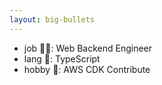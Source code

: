 ```yaml
---
layout: big-bullets
---
```


<profile />

- job 👨‍💻: Web Backend Engineer
- lang 📝: TypeScript
- hobby 🚀: AWS CDK Contribute

